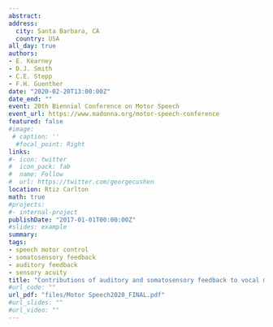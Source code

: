 ```yaml
---
abstract: 
address:
  city: Santa Barbara, CA
  country: USA
all_day: true
authors:
- E. Kearney
- D.J. Smith
- C.E. Stepp
- F.H. Guenther
date: "2020-02-20T13:00:00Z"
date_end: ""
event: 20th Biennial Conference on Motor Speech
event_url: https://www.madonna.org/motor-speech-conference
featured: false
#image:
 # caption: ''
  #focal_point: Right
links:
#- icon: twitter
#  icon_pack: fab
#  name: Follow
#  url: https://twitter.com/georgecushen
location: Rtiz Carlton
math: true
#projects:
#- internal-project
publishDate: "2017-01-01T00:00:00Z"
#slides: example
summary: 
tags: 
- speech motor control
- somatosensory feedback
- auditory feedback
- sensory acuity
title: "Contributions of auditory and somatosensory feedback to vocal motor control"
#url_code: ""
url_pdf: "files/Motor Speech2020_FINAL.pdf"
#url_slides: ""
#url_video: ""
---
```


